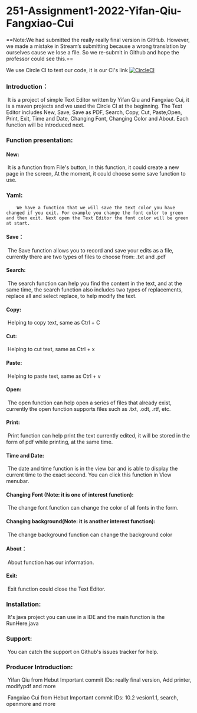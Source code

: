# 251-Assignment1-2022-Yifan-Qiu-Fangxiao-Cui
==Note:We had submitted the really really final version in GitHub. However, we made a mistake in Stream‘s submitting because a wrong translation by ourselves cause we lose a file. So we re-submit in Github and hope the professor could see this.==

We use Circle CI to test our code, it is our CI's link
[![CircleCI](https://dl.circleci.com/status-badge/img/gh/fankershuaideyi/251-Assignment1-2022-YIfan-Qiu-Fangxiao-Cui/tree/main.svg?style=svg)](https://dl.circleci.com/status-badge/redirect/gh/fankershuaideyi/251-Assignment1-2022-YIfan-Qiu-Fangxiao-Cui/tree/main)



### Introduction：

​      It is a project of simple Text Editor  written by Yifan Qiu and Fangxiao Cui,  it is a maven projects and we used the  Circle CI at the  beginning.  The Text Editor includes New, Save, Save as PDF, Search, Copy, Cut, Paste,Open, Print, Exit, Time and Date, Changing Font, Changing Color and About.  Each function will be introduced next.

### Function presentation:

####       New:  

​         It is a function from File's button, In this function, it could create a new page in the screen, At the moment, it could choose some save function to use. 

###        Yaml:
        We have a function that we will save the text color you have changed if you exit. For example you change the font color to green and then exit. Next open the Text Editor the font color will be green at start.

#### Save：

​         The Save function allows you to record and save your edits as a file, currently there are two types of files to choose from: .txt and .pdf

#### Search:

​         The search function can help you find the content in the text, and at the same time, the search function also includes two types of replacements, replace all and select replace, to help modify the text.

#### Copy:

​          Helping to copy text, same as Ctrl + C

#### Cut:

​         Helping to cut text, same as Ctrl + x

#### Paste:

​         Helping to paste text, same as Ctrl + v

#### Open:

​         The open function can help open a series of files that already exist, currently the open function supports files such as .txt, .odt, .rtf, etc.

#### Print:

​       Print function can help print the text currently edited, it will be stored in the form of pdf while printing, at the same time.

#### Time and Date:

​           The date and time function is in the view bar and is able to display the current time to the exact second. You can click this function in View menubar.

#### Changing Font (Note: it is one of interest function): 

​           The change font function can change the color of all fonts in the form.

#### Changing background(Note: it is another interest function):

​           The change background function can change the background color

#### About：

​           About function has our information.

#### Exit:

​          Exit function could close the Text Editor.

### Installation:

​          It's java project you can use in a IDE and the main function is the RunHere.java 

### Support:

​         You can catch the support on Github's issues tracker for help.

### Producer Introduction:

​      Yifan Qiu from Hebut  Important commit IDs: really final version, Add printer, modifypdf and more


​      Fangxiao Cui from Hebut Important commit IDs: 10.2 vesion1.1, search, openmore and more